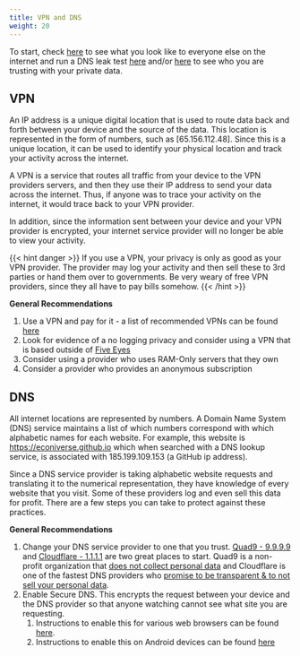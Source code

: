 ```yaml
---
title: VPN and DNS
weight: 20
---
```


To start, check [here](https://browserleaks.com/ip) to see what you look like to everyone else on the internet and run a DNS leak test [here](https://www.dnsleaktest.com/) and/or [here](https://dnscheck.tools/#basic) to see who you are trusting with your private data.




## VPN

An IP address is a unique digital location that is used to route data back and forth
between your device and the source of the data. This location is represented in
the form of numbers, such as [65.156.112.48]. Since this is a unique location, it can
be used to identify your physical location and track your activity across the
internet.

A VPN is a service that routes all traffic from your device to the VPN providers
servers, and then they use their IP address to send your data across the internet.
Thus, if anyone was to trace your activity on the internet, it would trace back
to your VPN provider.

In addition, since the information sent between your device
and your VPN provider is encrypted, your internet service provider will no
longer be able to view your activity.

{{< hint danger >}}
If you use a VPN, your privacy is only as good as your VPN provider. The provider
may log your activity and then sell these to 3rd parties or hand them over to
governments. Be very weary of free VPN providers, since they all have to pay bills
somehow.
{{< /hint >}}

**General Recommendations**
1. Use a VPN and pay for it - a list of recommended VPNs can be found [here](https://www.reddit.com/r/VPNTorrents/comments/rikthc/list_of_recommended_vpns_2022/)
2. Look for evidence of a no logging privacy and consider using a VPN that is based outside of [Five Eyes](https://en.wikipedia.org/wiki/Five_Eyes)
3. Consider using a provider who uses RAM-Only servers that they own
4. Consider a provider who provides an anonymous subscription


## DNS

All internet locations are represented by numbers. A Domain Name System (DNS) service maintains a list of which numbers correspond with which alphabetic names for each website. For example, this website is https://econiverse.github.io which when searched with a DNS lookup service, is associated with 185.199.109.153 (a GitHub ip address).

Since a DNS service provider is taking alphabetic website requests and translating it to the numerical representation, they have knowledge of every website that you visit. Some of these providers log and even sell this data for profit. There are a few steps you can take to protect against these practices.

**General Recommendations**
1. Change your DNS service provider to one that you trust. [Quad9 - 9.9.9.9](https://www.quad9.net/) and [Cloudflare - 1.1.1.1](https://1.1.1.1/dns/) are two great places to start. Quad9 is a non-profit organization that [does not collect personal data](https://www.quad9.net/service/privacy) and Cloudflare is one of the fastest DNS providers who [promise to be transparent & to not sell your personal data](https://www.cloudflare.com/privacypolicy/).
2. Enable Secure DNS. This encrypts the request between your device and the DNS provider so that anyone watching cannot see what site you are requesting.
    1. Instructions to enable this for various web browsers can be found [here](https://www.ghacks.net/2021/10/23/how-to-enable-dns-over-https-secure-dns-in-chrome-brave-edge-firefox-and-other-browsers/).
    2. Instructions to enable this on Android devices can be found [here](https://www.unbxtech.com/2021/07/howto-enable-private-dns-android.html)
